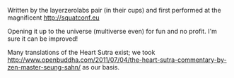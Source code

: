 Written by the layerzerolabs pair (in their cups) and first performed at the magnificent http://squatconf.eu

Opening it up to the universe (multiverse even) for fun and no profit. I'm sure it can be improved!

Many translations of the Heart Sutra exist; we took http://www.openbuddha.com/2011/07/04/the-heart-sutra-commentary-by-zen-master-seung-sahn/ as our basis.

